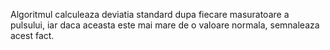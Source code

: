 Algoritmul calculeaza deviatia standard dupa fiecare masuratoare a pulsului, iar daca aceasta este mai mare de o valoare normala, semnaleaza acest fact.
